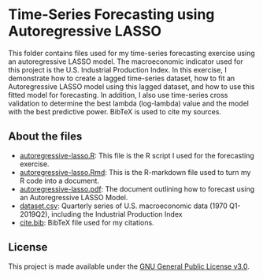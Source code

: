 # Time-Series Forecasting using Autoregressive LASSO
This folder contains files used for my time-series forecasting exercise using an autoregressive LASSO model. The macroeconomic indicator used for this project is the U.S. Industrial Production Index. In this exercise, I demonstrate how to create a lagged time-series dataset, how to fit an Autoregressive LASSO model using this lagged dataset, and how to use this fitted model for forecasting. In addition, I also use time-series cross validation to determine the best lambda (log-lambda) value and the model with the best predictive power. BibTeX is used to cite my sources. 

## About the files

- [autoregressive-lasso.R](Autoregressive-LASSO/autoregressive-lasso.R): This file is the R script I used for the forecasting exercise.
- [autoregressive-lasso.Rmd](Autoregressive-LASSO/autoregressive-lasso.Rmd): This is the R-markdown file used to turn my R code into a document.
- [autoregressive-lasso.pdf](Autoregressive-LASSO/autoregressive-lasso.pdf): The document outlining how to forecast using an Autoregressive LASSO Model. 
- [dataset.csv](Autoregressive-LASSO/dataset.csv): Quarterly series of U.S. macroeconomic data (1970 Q1-2019Q2), including the Industrial Production Index 
- [cite.bib](Autoregressive-LASSO/cite.bib): BibTeX file used for my citations.

## License
This project is made available under the [GNU General Public License v3.0](https://www.gnu.org/licenses/gpl-3.0.en.html).
